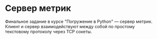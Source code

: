 # Сервер метрик
Финальное задание в курсе "Погружение в Python" — сервер метрик.
Клиент и сервер взаимодействуют между собой по простому текстовому протоколу через TCP сокеты.
